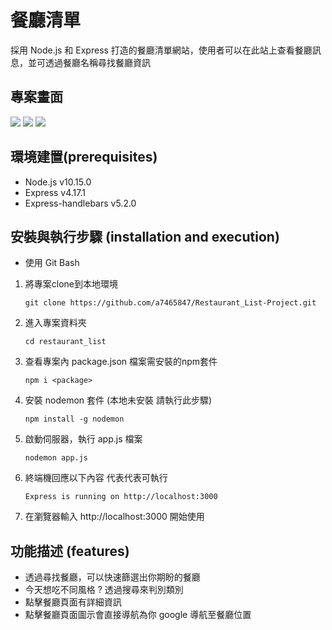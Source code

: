 # 餐廳清單
採用 Node.js 和 Express 打造的餐廳清單網站，使用者可以在此站上查看餐廳訊息，並可透過餐廳名稱尋找餐廳資訊



## 專案畫面
![](https://i.imgur.com/ctTsTpw.png)
![](https://i.imgur.com/Ti4IzdX.png)
![](https://i.imgur.com/Ju6cGRs.png)


## 環境建置(prerequisites)
- Node.js v10.15.0
- Express v4.17.1
- Express-handlebars v5.2.0

## 安裝與執行步驟 (installation and execution)

- 使用 Git Bash

1. 將專案clone到本地環境
   ```
   git clone https://github.com/a7465847/Restaurant_List-Project.git
   ```
2. 進入專案資料夾
   ```
   cd restaurant_list
   ```
3. 查看專案內 package.json 檔案需安裝的npm套件
   ```
   npm i <package>
   ```
4. 安裝 nodemon 套件 (本地未安裝  請執行此步驟)
   ```
   npm install -g nodemon    
   ```

5. 啟動伺服器，執行 app.js 檔案
   ```
   nodemon app.js
   ```
6. 終端機回應以下內容 代表代表可執行
   ```
   Express is running on http://localhost:3000
   ```

6. 在瀏覽器輸入 http://localhost:3000 開始使用


## 功能描述 (features)
- 透過尋找餐廳，可以快速篩選出你期盼的餐廳
- 今天想吃不同風格 ? 透過搜尋來判別類別
- 點擊餐廳頁面有詳細資訊
- 點擊餐廳頁面圖示會直接導航為你 google 導航至餐廳位置

